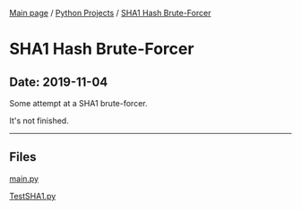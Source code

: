 [Main page](/) / [Python Projects](/python) / [SHA1 Hash Brute-Forcer](/python/2019-11-04_SHA1_Hash_Brute-Forcer)

# SHA1 Hash Brute-Forcer

## Date: 2019-11-04

Some attempt at a SHA1 brute-forcer.

It's not finished.

-----

## Files

[main.py](main.py)

[TestSHA1.py](TestSHA1.py)